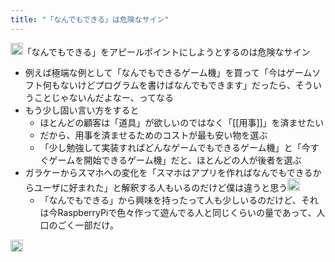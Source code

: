 ```yaml
---
title: "「なんでもできる」は危険なサイン"
---
```


<img src='https://scrapbox.io/api/pages/nishio/nishio/icon' alt='nishio.icon' height="19.5"/>「なんでもできる」をアピールポイントにしようとするのは危険なサイン
- 例えば極端な例として「なんでもできるゲーム機」を買って「今はゲームソフト何もないけどプログラムを書けばなんでもできます」だったら、そういうことじゃないんだよなー、ってなる
- もう少し固い言い方をすると
    - ほとんどの顧客は「道具」が欲しいのではなく「[[用事]]」を済ませたい
    - だから、用事を済ませるためのコストが最も安い物を選ぶ
    - 「少し勉強して実装すればどんなゲームでもできるゲーム機」と「今すぐゲームを開始できるゲーム機」だと、ほとんどの人が後者を選ぶ
- ガラケーからスマホへの変化を「スマホはアプリを作ればなんでもできるからユーザに好まれた」と解釈する人もいるのだけど僕は違うと思う<img src='https://scrapbox.io/api/pages/nishio/nishio/icon' alt='nishio.icon' height="19.5"/>
    - 「なんでもできる」から興味を持ったって人も少しいるのだけど、それは今RaspberryPiで色々作って遊んでる人と同じくらいの量であって、人口のごく一部だけ。

<img src='https://scrapbox.io/api/pages/nishio/mitoujr2021/icon' alt='mitoujr2021.icon' height="19.5"/>
